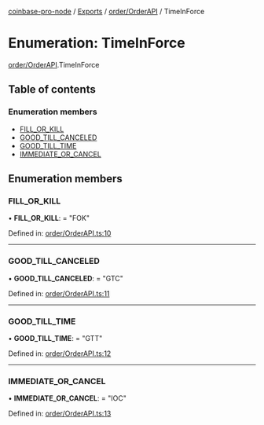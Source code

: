 [coinbase-pro-node](../README.md) / [Exports](../modules.md) / [order/OrderAPI](../modules/order_orderapi.md) / TimeInForce

# Enumeration: TimeInForce

[order/OrderAPI](../modules/order_orderapi.md).TimeInForce

## Table of contents

### Enumeration members

- [FILL_OR_KILL](order_orderapi.timeinforce.md#fill_or_kill)
- [GOOD_TILL_CANCELED](order_orderapi.timeinforce.md#good_till_canceled)
- [GOOD_TILL_TIME](order_orderapi.timeinforce.md#good_till_time)
- [IMMEDIATE_OR_CANCEL](order_orderapi.timeinforce.md#immediate_or_cancel)

## Enumeration members

### FILL_OR_KILL

• **FILL_OR_KILL**: = "FOK"

Defined in: [order/OrderAPI.ts:10](https://github.com/bennycode/coinbase-pro-node/blob/845b71d/src/order/OrderAPI.ts#L10)

---

### GOOD_TILL_CANCELED

• **GOOD_TILL_CANCELED**: = "GTC"

Defined in: [order/OrderAPI.ts:11](https://github.com/bennycode/coinbase-pro-node/blob/845b71d/src/order/OrderAPI.ts#L11)

---

### GOOD_TILL_TIME

• **GOOD_TILL_TIME**: = "GTT"

Defined in: [order/OrderAPI.ts:12](https://github.com/bennycode/coinbase-pro-node/blob/845b71d/src/order/OrderAPI.ts#L12)

---

### IMMEDIATE_OR_CANCEL

• **IMMEDIATE_OR_CANCEL**: = "IOC"

Defined in: [order/OrderAPI.ts:13](https://github.com/bennycode/coinbase-pro-node/blob/845b71d/src/order/OrderAPI.ts#L13)
